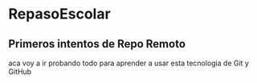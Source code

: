 # RepasoEscolar
## Primeros intentos de Repo Remoto
aca voy a ir probando todo para aprender a usar esta tecnologia de Git y GitHub
